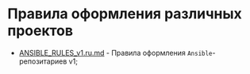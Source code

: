 # Правила оформления различных проектов

* [ANSIBLE_RULES_v1.ru.md](ANSIBLE_RULES_v1.ru.md) - Правила оформления `Ansible`-репозитариев v1;
